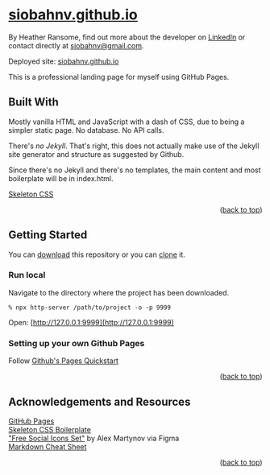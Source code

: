 <a id="readme-top"></a>

# [siobahnv.github.io](https://siobahnv.github.io/)
By Heather Ransome, find out more about the developer on [LinkedIn](https://www.linkedin.com/in/siobahnv/) or contact directly at siobahnv@gmail.com. <br>

Deployed site: [siobahnv.github.io](https://siobahnv.github.io/) <br>

This is a professional landing page for myself using GitHub Pages. <br>

## Built With
Mostly vanilla HTML and JavaScript with a dash of CSS, due to being a simpler static page. No database. No API calls.  <br>

There's *no Jekyll*. That's right, this does not actually make use of the Jekyll site generator and structure as suggested by Github. <br>

Since there's no Jekyll and there's no templates, the main content and most boilerplate will be in index.html. <br>

[Skeleton CSS](http://getskeleton.com/) <br>

<p align="right">(<a href="#readme-top">back to top</a>)</p>

## Getting Started
You can [download](https://docs.github.com/en/get-started/start-your-journey/downloading-files-from-github) this repository or you can [clone](https://docs.github.com/en/repositories/creating-and-managing-repositories/cloning-a-repository) it. <br>

### Run local
Navigate to the directory where the project has been downloaded. <br>
```
% npx http-server /path/to/project -o -p 9999
```
Open: [http://127.0.0.1:9999](http://127.0.0.1:9999) <br>

### Setting up your own Github Pages
Follow [Github's Pages Quickstart](https://docs.github.com/en/pages/quickstart) <br>

<p align="right">(<a href="#readme-top">back to top</a>)</p>

## Acknowledgements and Resources
[GitHub Pages](https://pages.github.com) <br>
[Skeleton CSS Boilerplate](http://getskeleton.com/) <br>
["Free Social Icons Set"](https://www.figma.com/community/file/781433958384474541) by Alex Martynov via Figma  <br>
[Markdown Cheat Sheet](https://www.markdownguide.org/cheat-sheet/) <br>

<p align="right">(<a href="#readme-top">back to top</a>)</p>